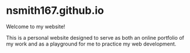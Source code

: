 # nsmith167.github.io
Welcome to my website!

This is a personal website designed to serve as both an online portfolio of my work and as a playground for me to practice my web development.

